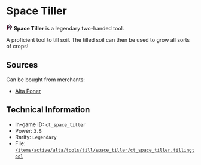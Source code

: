 # Space Tiller

<img src="https://raw.githubusercontent.com/Ceterai/Enternia/main/items/active/alta/tools/till/space_tiller/icon.png" alt="Space Tiller icon" loading="lazy" height="16px" width="auto" /> **Space Tiller** is a legendary two-handed tool.

A proficient tool to till soil. The tilled soil can then be used to grow all sorts of crops!

## Sources

Can be bought from merchants:

- [Alta Poner](https://ceterai.github.io/MyEnternia/Wiki/AltaPoner)

## Technical Information

- In-game ID: `ct_space_tiller`
- Power: `3.5`
- Rarity: `Legendary`
- File: [`/items/active/alta/tools/till/space_tiller/ct_space_tiller.tillingtool`](https://github.com/Ceterai/Enternia/blob/main/items/active/alta/tools/till/space_tiller/ct_space_tiller.tillingtool)
